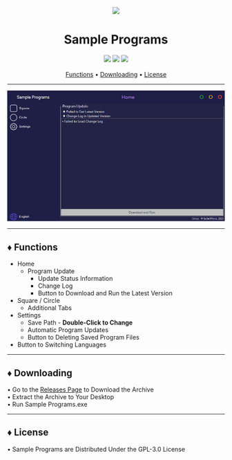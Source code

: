 <div align="center">
	<img src="SamplePrograms/ResourcesData/Icons/Application/Icon.ico">
	<h1>Sample Programs</h1>
</div>

<div align="center">
	<img src="https://img.shields.io/badge/.NET Framework-4.8-blue?style=for-the-badge">
	<img src="https://img.shields.io/badge/Windows-10-darkorange?style=for-the-badge">
	<img src="https://img.shields.io/badge/License-GPL--3.0-orange?style=for-the-badge">
</div>

<br>

<div align="center">
	<a href="#-functions">Functions</a> •
	<a href="#-downloading">Downloading</a> •
	<a href="#-license">License</a>
</div>

***

<div align="center">
	<img src="Preview.gif">
</div>

***

## ♦ Functions

- Home
	- Program Update
		- Update Status Information
		- Change Log
		- Button to Download and Run the Latest Version
- Square / Circle
	- Additional Tabs
- Settings
	- Save Path - <b>Double-Click to Change</b>
	- Automatic Program Updates
	- Button to Deleting Saved Program Files
- Button to Switching Languages

***

## ♦ Downloading

• Go to the [Releases Page](https://github.com/SoDeRMond/SamplePrograms/releases) to Download the Archive
<br>• Extract the Archive to Your Desktop
<br>• Run Sample Programs.exe

***

## ♦ License

• Sample Programs are Distributed Under the GPL-3.0 License